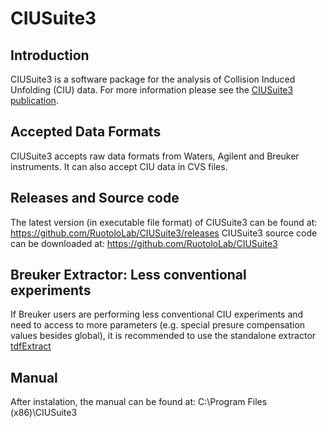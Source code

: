 # CIUSuite3

## Introduction
CIUSuite3 is a software package for the analysis of Collision Induced Unfolding (CIU) data. For more information please see the [CIUSuite3 publication](https://pubs.acs.org/doi/full/10.1021/jasms.4c00176).


## Accepted Data Formats
CIUSuite3 accepts raw data formats from Waters, Agilent and Breuker instruments. It can also accept CIU data in CVS files. 

## Releases and Source code
The latest version (in executable file format) of CIUSuite3 can be found at: https://github.com/RuotoloLab/CIUSuite3/releases
CIUSuite3 source code can be downloaded at: https://github.com/RuotoloLab/CIUSuite3

## Breuker Extractor: Less conventional experiments
If Breuker users are performing less conventional CIU experiments and need to access to more parameters (e.g. special presure compensation values besides global), it is recommended to use the standalone extractor [tdfExtract](https://github.com/MRArmbruster/tdfExtract/releases/tag/v1.0.0)

## Manual
After instalation, the manual can be found at: C:\Program Files (x86)\CIUSuite3